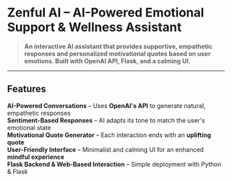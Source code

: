 #  Zenful AI – AI-Powered Emotional Support & Wellness Assistant  

> **An interactive AI assistant that provides supportive, empathetic responses and personalized motivational quotes based on user emotions. Built with OpenAI API, Flask, and a calming UI.**  

---

##  Features  
 **AI-Powered Conversations** – Uses **OpenAI's API** to generate natural, empathetic responses  
 **Sentiment-Based Responses** – AI adapts its tone to match the user's emotional state  
 **Motivational Quote Generator** – Each interaction ends with an **uplifting quote**  
 **User-Friendly Interface** – Minimalist and calming UI for an enhanced **mindful experience**  
 **Flask Backend & Web-Based Interaction** – Simple deployment with Python & Flask  
